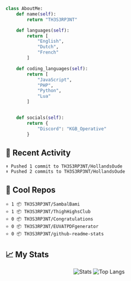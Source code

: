 
```python
class AboutMe:
    def name(self):
        return "TH3S3RP3NT"

    def languages(self):
        return [
            "English",
            "Dutch",
            "French"
        ]

    def coding_languages(self):
        return [
            "JavaScript",
            "PHP",
            "Python",
            "Lua"
        ]


    def socials(self):
        return {
            "Discord": "KGB_Operative"
        }
```

## 🤹 Recent Activity
```
⬆️ Pushed 1 commit to TH3S3RP3NT/HollandsOude
⬆️ Pushed 2 commits to TH3S3RP3NT/HollandsOude
```
## 🌟 Cool Repos
```
⭐️ 1 📦 TH3S3RP3NT/SambalBami
⭐️ 1 📦 TH3S3RP3NT/ThighHighsClub
⭐️ 0 📦 TH3S3RP3NT/Congratulations
⭐️ 0 📦 TH3S3RP3NT/EUVATPDFgenerator
⭐️ 0 📦 TH3S3RP3NT/github-readme-stats
```

## 📈 My Stats
<p align="center">
  <img alt="Stats" src="https://github-readme-stats-mauve-ten-81.vercel.app/api?username=th3s3rp3nt&show_icons=true&theme=omni">
  <img alt="Top Langs" src="https://github-readme-stats.vercel.app/api/top-langs/?username=th3s3rp3nt&theme=omni&layout=compact"
</p>
